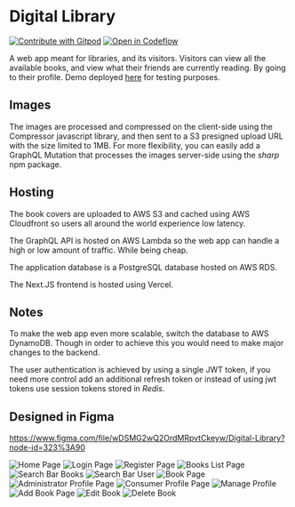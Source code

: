 # Digital Library

[![Contribute with Gitpod](https://img.shields.io/badge/Contribute%20with-Gitpod-908a85?logo=gitpod)](https://gitpod.io/#https://github.com/Nojus0/digital-library)
[![Open in Codeflow](https://developer.stackblitz.com/img/open_in_codeflow_small.svg)](https:///pr.new/Nojus0/digital-library)

A web app meant for libraries, and its visitors. Visitors can view all the available books, and view what their friends are currently reading. By going to their profile.
Demo deployed [here](https://digital-library-main.vercel.app/) for testing purposes.

## Images
The images are processed and compressed on the client-side using the Compressor javascript library, and then sent to a S3 presigned upload URL with the size limited to 1MB. For more flexibility, you can easily add a GraphQL Mutation that processes the images server-side using the *sharp* npm package.

## Hosting
The book covers are uploaded to AWS S3 and cached using AWS Cloudfront so users all around the world experience low latency.

The GraphQL API is hosted on AWS Lambda so the web app can handle a high or low amount of traffic. While being cheap.

The application database is a PostgreSQL database hosted on AWS RDS.

The Next.JS frontend is hosted using Vercel.

## Notes
To make the web app even more scalable, switch the database to AWS DynamoDB. Though in order to achieve this you would need to make major changes to the backend. 

The user authentication is achieved by using a single JWT token, if you need more control add an additional refresh token or instead of using jwt tokens use session tokens stored in *Redis*. 

## Designed in Figma
https://www.figma.com/file/wDSMG2wQ2OrdMRpvtCkeyw/Digital-Library?node-id=323%3A90

![Home Page](https://i.imgur.com/1kfQoUK.jpg)
![Login Page](https://i.imgur.com/W6EkkPH.jpg)
![Register Page](https://i.imgur.com/qYpvjZW.jpg)
![Books List Page](https://i.imgur.com/XMmLsKi.jpg)
![Search Bar Books](https://i.imgur.com/7PDjRWm.jpg)
![Search Bar User](https://i.imgur.com/bLpzu3A.jpg)
![Book Page](https://i.imgur.com/MrIzuqK.jpg)
![Administrator Profile Page](https://i.imgur.com/s53pqCR.jpg)
![Consumer Profile Page](https://i.imgur.com/exysv31.jpg)
![Manage Profile](https://i.imgur.com/EE1Kqdj.jpg)
![Add Book Page](https://i.imgur.com/qr94DdZ.jpg)
![Edit Book](https://i.imgur.com/bzd4u1T.jpg)
![Delete Book](https://i.imgur.com/0iYMAe1.jpg)
